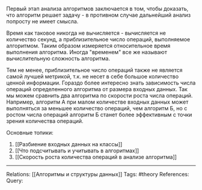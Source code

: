 Первый этап анализа алгоритмов заключается в том, чтобы доказать, что алгоритм решает задачу - в противном случае дальнейший анализ попросту не имеет смысла. 

Время как таковое никогда не вычисляется - вычисляется не количество секунд, а приблизительное число операций, выполняемое алгоритмом. Таким образом измеряется относительное время выполнения алгоритма. Иногда "временем" все же называют вычислительную сложность алгоритма. 

Тем не менее, приблизительное число операций также не является самой лучшей метрикой, т.к. не несет в себе большое количество ценной информации. Гораздо более интересно знать зависимость числа операций определенного алгоритма от размера входных данных. Так мы можем сравнить два алгоритма по скорости роста числа операций. Например, алгоритм А при малом количестве входных данных может выполняться за меньшее количество операций, чем алгоритм Б, но с ростом числа операций алгоритм Б станет более эффективным с точки зрения количества операций. 

Основные топики:
1. [[Разбиение входных данных на классы]] 
2. [[Что подсчитывать и учитывать в алгоритмах]]
3. [[Скорость роста количества операций в анализе алгоритма]] 


___
Relations: [[Алгоритмы и структуры данных]] 
Tags: #theory 
References: 
Query: 